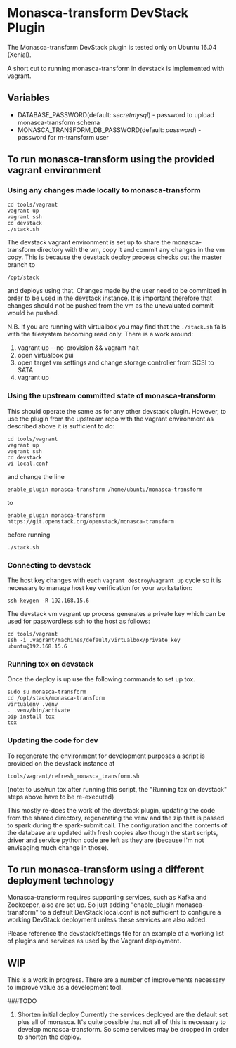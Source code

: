 # Monasca-transform DevStack Plugin

The Monasca-transform DevStack plugin is tested only on Ubuntu 16.04 (Xenial).

A short cut to running monasca-transform in devstack is implemented with vagrant.

## Variables
* DATABASE_PASSWORD(default: *secretmysql*) - password to upload monasca-transform schema
* MONASCA_TRANSFORM_DB_PASSWORD(default: *password*) - password for m-transform user

## To run monasca-transform using the provided vagrant environment

### Using any changes made locally to monasca-transform

    cd tools/vagrant
    vagrant up
    vagrant ssh
    cd devstack
    ./stack.sh

The devstack vagrant environment is set up to share the monasca-transform
directory with the vm, copy it and commit any changes in the vm copy.  This is
because the devstack deploy process checks out the master branch to

    /opt/stack

and deploys using that.  Changes made by the user need to be committed in order
to be used in the devstack instance.  It is important therefore that changes
should not be pushed from the vm as the unevaluated commit would be pushed.

N.B. If you are running with virtualbox you may find that the `./stack.sh` fails with the filesystem becoming read only.  There is a work around:
 
 1. vagrant up --no-provision && vagrant halt 
 2. open virtualbox gui 
 3. open target vm settings and change storage controller from SCSI to SATA 
 4. vagrant up

### Using the upstream committed state of monasca-transform

This should operate the same as for any other devstack plugin.  However, to use
the plugin from the upstream repo with the vagrant environment as described
above it is sufficient to do:

    cd tools/vagrant
    vagrant up
    vagrant ssh
    cd devstack
    vi local.conf

and change the line

    enable_plugin monasca-transform /home/ubuntu/monasca-transform

to

    enable_plugin monasca-transform https://git.openstack.org/openstack/monasca-transform

before running

    ./stack.sh

### Connecting to devstack

The host key changes with each ```vagrant destroy```/```vagrant up``` cycle so
it is necessary to manage host key verification for your workstation:

    ssh-keygen -R 192.168.15.6

The devstack vm vagrant up process generates a private key which can be used for
passwordless ssh to the host as follows:

    cd tools/vagrant
    ssh -i .vagrant/machines/default/virtualbox/private_key ubuntu@192.168.15.6

### Running tox on devstack

Once the deploy is up use the following commands to set up tox.

    sudo su monasca-transform
    cd /opt/stack/monasca-transform
    virtualenv .venv
    . .venv/bin/activate
    pip install tox
    tox

### Updating the code for dev

To regenerate the environment for development purposes a script is provided
on the devstack instance at

    tools/vagrant/refresh_monasca_transform.sh

(note: to use/run tox after running this script, the
"Running tox on devstack" steps above have to be re-executed)

This mostly re-does the work of the devstack plugin, updating the code from the
shared directory, regenerating the venv and the zip that is passed to spark
during the spark-submit call.  The configuration and the contents of the
database are updated with fresh copies also though the start scripts, driver and
service python code are left as they are (because I'm not envisaging much change
in those).

## To run monasca-transform using a different deployment technology

Monasca-transform requires supporting services, such as Kafka and
Zookeeper, also are set up. So just adding "enable_plugin monasca-transform"
to a default DevStack local.conf is not sufficient to configure a working
DevStack deployment unless these services are also added.

Please reference the devstack/settings file for an example of a working list of
plugins and services as used by the Vagrant deployment.

## WIP

This is a work in progress.  There are a number of improvements necessary to
improve value as a development tool.


###TODO

1. Shorten initial deploy
Currently the services deployed are the default set plus all of monasca.  It's
quite possible that not all of this is necessary to develop monasca-transform.
So some services may be dropped in order to shorten the deploy.

